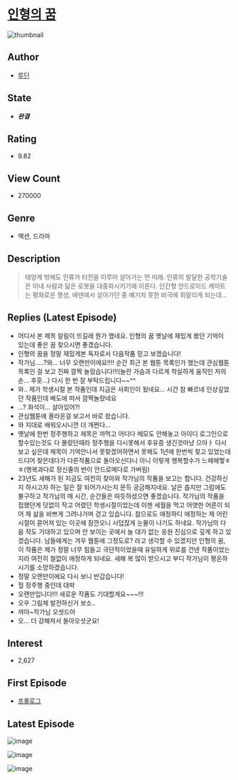 # [인형의 꿈](https://comic.naver.com/bestChallenge/list?titleId=624250)
![thumbnail](https://image-comic.pstatic.net/user_contents_data/challenge_comic/2014/08/04/275500/resize_thumbnail_title_kmy9367_012554_.jpg)

## Author
- [루딘](https://comic.naver.com/artistTitle?id=275500)

## State
- ***완결***

## Rating
- 9.82

## View Count
- 270000

## Genre
- 액션, 드라마

## Description
> 태양계 밖에도 인류가 터전을 이루어 살아가는 먼 미래. 인류의 발달한 공학기술은 이내 사람과 닮은 로봇을 대중화시키기에 이른다. 인간형 안드로이드 케이트는 평화로운 행성, 에덴에서 살아가던 중 예기치 못한 비극에 휘말리게 되는데...

## Replies (Latest Episode)
- 어디서 본 제목 알림이 뜨길래 뭔가 했네요. 인형의 꿈 옛날에 재밌게 봤던 기억이 있는데 좋은 꿈 찾으시면 좋겠습니다.
- 인형의 꿈을 정말 재밌게본 독자로서 다음작품 믿고 보겠습니다!
- 작가님.....?와... 너무 오랜만이에요!!!! 순간 최근 본 웹툰 목록인가 했는데 관심웹툰 목록인 걸 보고 진짜 깜짝 놀랐습니다!!!(놀란 가슴과 다르게 착실하게 움직인 저의 손... 후훗...) 다시 한 번 잘 부탁드립니다~~^^
- 와.. 제가 학생시절 본 작품인데 지금은 사회인이 됬네요... 시간 참 빠르네 인상깊었던 작품인데 베도에 떠서 깜짝놀랐네요
- ...? 화석이... 살아있어?!
- 관심웹툰에 올라온걸 보고서 바로 왔습니다.
- 와 지대로 배워오시니껀 더 개쩐다...
- 옛날에 한번 정주행하고 제목은 까먹고 어디다 메모도 안해놓고 아이디 로그인으로 할수있는것도 다 몰랐던때라 정주행을 다시못해서 후유증 생긴것마냥 으아ㅏ 다시보고 싶은데 제목이 기억안나서 못찾겠어하면서 못해도 1년에 한번씩 찾고 있었는데 드디어 찾은데다가 다른작품으로 돌아오신다니 아니 이렇게 행복할수가 느헤헤헿ㅎㅎ(행복과다로 정신줄의 반이 안드로메다로 가버림)
- 23년도 새해가 된 지금도 여전히 찾아와 작가님의 작품을 보고는 합니다. 건강하신지 하시고자 하는 일은 잘 되어가시는지 문득 궁금해지네요. 날은 춥지만 그럼에도 불구하고 작가님의 매 시간, 순간들은 따듯하셨으면 좋겠습니다. 작가님의 작품을 접했던게 덧없이 작고 어렸던 학생시절이었는데 이젠 세월을 먹고 어엿한 어른이 되어 제 삶을 바쁘게 그려나가며 걷고 있습니다. 참으로도 애정하디 애정하는 제 어린시절이 묻어져 있는 이곳에 잠깐오니 시덥잖게 눈물이 나기도 하네요. 작가님의 다음 작도 기대하고 있으며 안 보이는 곳에서 늘 대가 없는 응원 진심으로 깊게 하고 있겠습니다. 남들에게는 겨우 웹툰에 그정도로? 라고 생각할 수 있겠지만 인형의 꿈, 이 작품은 제가 정말 너무 힘들고 극단적이었을때 유일하게 위로를 건넨 작품이었는지라 여전히 철없이 애정하게 되네요. 새해 복 많이 받으시고 부디 작가님이 평온하시기를 소망하겠습니다.
- 정말 오랜만이에요 다시 보니 반갑습니다!
- 헐 정주행 중인데 대박
- 오랜만입니다!!! 새로운 작품도 기대할게요~~~!!!
- 오우 그림체 발전하신거 보소..
- 꺄아~작가님 오셧드아
- 오... 더 강해져서 돌아오셧군요!

## Interest
- 2,627

## First Episode
- [프롤로그](https://comic.naver.com/bestChallenge/detail?titleId=624250&no=1)

## Latest Episode
![image](https://image-comic.pstatic.net/user_contents_data/challenge_comic/2022/01/28/275500/upload_3977582692067009585.jpeg)

![image](https://image-comic.pstatic.net/user_contents_data/challenge_comic/2022/01/28/275500/upload_3919601045884397107.jpeg)

![image](https://image-comic.pstatic.net/user_contents_data/challenge_comic/2022/01/28/275500/upload_4121138021760514352.jpeg)
